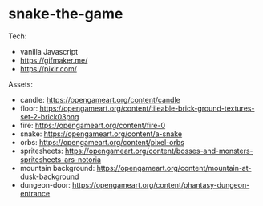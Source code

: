 # snake-the-game

Tech:
- vanilla Javascript
- https://gifmaker.me/
- https://pixlr.com/

Assets:
- candle: https://opengameart.org/content/candle
- floor: https://opengameart.org/content/tileable-brick-ground-textures-set-2-brick03png
- fire: https://opengameart.org/content/fire-0
- snake: https://opengameart.org/content/a-snake
- orbs: https://opengameart.org/content/pixel-orbs
- spritesheets: https://opengameart.org/content/bosses-and-monsters-spritesheets-ars-notoria
- mountain background: https://opengameart.org/content/mountain-at-dusk-background
- dungeon-door: https://opengameart.org/content/phantasy-dungeon-entrance